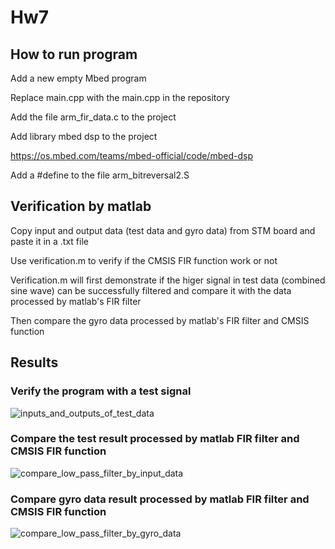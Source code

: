# Hw7
## How to run program

Add a new empty Mbed program

Replace main.cpp with the main.cpp in the repository

Add the file arm_fir_data.c to the project

Add library mbed dsp to the project

https://os.mbed.com/teams/mbed-official/code/mbed-dsp

Add a #define to the file arm_bitreversal2.S

## Verification by matlab

Copy input and output data (test data and gyro data) from STM board and paste it in a .txt file

Use verification.m to verify if the CMSIS FIR function work or not

Verification.m will first demonstrate if the higer signal in test data (combined sine wave) can be successfully filtered and compare it with the data processed by matlab's FIR filter

Then compare the gyro data processed by matlab's FIR filter and CMSIS function

## Results
### Verify the program with a test signal

![inputs_and_outputs_of_test_data](https://user-images.githubusercontent.com/59012686/234929148-1d09d3f6-911d-463c-b7ac-33f628f69d8c.jpg)

### Compare the test result processed by matlab FIR filter and CMSIS FIR function

![compare_low_pass_filter_by_input_data](https://user-images.githubusercontent.com/59012686/234928217-1735ad72-1f8e-42b6-ab59-158ba9e65cdc.jpg)

### Compare gyro data result processed by matlab FIR filter and CMSIS FIR function

![compare_low_pass_filter_by_gyro_data](https://user-images.githubusercontent.com/59012686/234929134-6016846f-37b0-4198-8442-9981b8f224d3.jpg)
